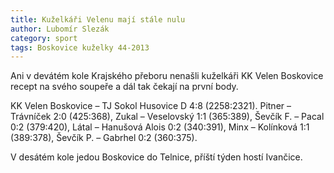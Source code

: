 ```yaml
---
title: Kuželkáři Velenu mají stále nulu
author: Lubomír Slezák
category: sport
tags: Boskovice kuželky 44-2013
---
```


Ani v devátém kole Krajského přeboru nenašli kuželkáři KK Velen Boskovice recept na svého soupeře a dál tak čekají na první body.

KK Velen Boskovice – TJ Sokol Husovice D 4:8 (2258:2321). 
Pitner – Trávníček 2:0 (425:368), Zukal – Veselovský 1:1 (365:389), Ševčík F. – Pacal 0:2 (379:420), Látal – Hanušová Alois	0:2 (340:391), Minx – Kolínková 1:1 (389:378), Ševčík P. – Gabrhel 0:2 (360:375). 

V desátém kole jedou Boskovice do Telnice, příští týden hostí Ivančice.
